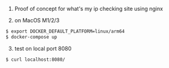 1. Proof of concept for what's my ip checking site using nginx

2. on MacOS M1/2/3 

```bash
$ export DOCKER_DEFAULT_PLATFORM=linux/arm64
$ docker-compose up

```

3. test on local port 8080

```bash
$ curl localhost:8080/
```